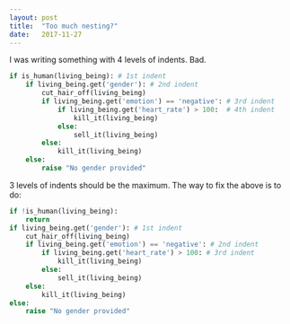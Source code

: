 ```yaml
---
layout: post
title:  "Too much nesting?"
date:   2017-11-27
---
```


I was writing something with 4 levels of indents. Bad.

```py
if is_human(living_being): # 1st indent
	if living_being.get('gender'): # 2nd indent
		cut_hair_off(living_being)
		if living_being.get('emotion') == 'negative': # 3rd indent
			if living_being.get('heart_rate') > 100:  # 4th indent
				kill_it(living_being)
			else:
				sell_it(living_being)
		else:
			kill_it(living_being)
	else:
		raise "No gender provided"
```

3 levels of indents should be the maximum. The way to fix the above is to do:
```py
if !is_human(living_being):
	return
if living_being.get('gender'): # 1st indent
	cut_hair_off(living_being)
	if living_being.get('emotion') == 'negative': # 2nd indent
		if living_being.get('heart_rate') > 100: # 3rd indent
			kill_it(living_being)
		else:
			sell_it(living_being)
	else:
		kill_it(living_being)
else:
	raise "No gender provided"
```